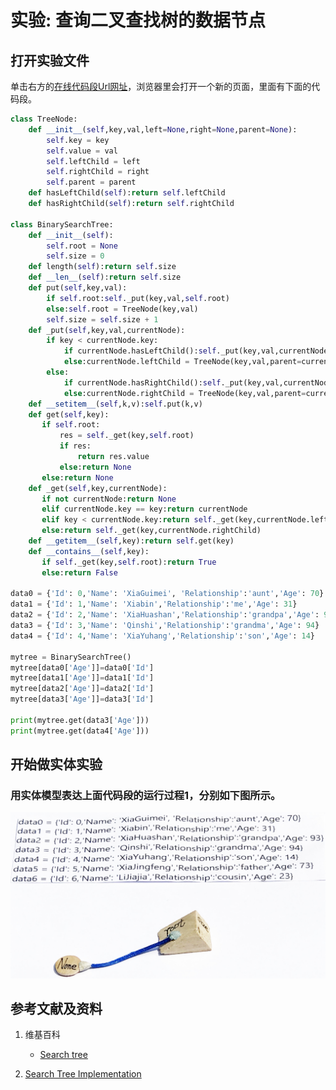 # 实验: 查询二叉查找树的数据节点

## 打开实验文件

单击右方的[在线代码段Url网址](http://www.pythontutor.com/visualize.html#code=class%20TreeNode%3A%0A%20%20%20%20def%20__init__%28self,key,val,left%3DNone,right%3DNone,parent%3DNone%29%3A%0A%20%20%20%20%20%20%20%20self.key%20%3D%20key%0A%20%20%20%20%20%20%20%20self.value%20%3D%20val%0A%20%20%20%20%20%20%20%20self.leftChild%20%3D%20left%0A%20%20%20%20%20%20%20%20self.rightChild%20%3D%20right%0A%20%20%20%20%20%20%20%20self.parent%20%3D%20parent%0A%20%20%20%20def%20hasLeftChild%28self%29%3Areturn%20self.leftChild%0A%20%20%20%20def%20hasRightChild%28self%29%3Areturn%20self.rightChild%0A%0Aclass%20BinarySearchTree%3A%0A%20%20%20%20def%20__init__%28self%29%3A%0A%20%20%20%20%20%20%20%20self.root%20%3D%20None%0A%20%20%20%20%20%20%20%20self.size%20%3D%200%0A%20%20%20%20def%20length%28self%29%3Areturn%20self.size%0A%20%20%20%20def%20__len__%28self%29%3Areturn%20self.size%0A%20%20%20%20def%20put%28self,key,val%29%3A%0A%20%20%20%20%20%20%20%20if%20self.root%3Aself._put%28key,val,self.root%29%0A%20%20%20%20%20%20%20%20else%3Aself.root%20%3D%20TreeNode%28key,val%29%0A%20%20%20%20%20%20%20%20self.size%20%3D%20self.size%20%2B%201%0A%20%20%20%20def%20_put%28self,key,val,currentNode%29%3A%0A%20%20%20%20%20%20%20%20if%20key%20%3C%20currentNode.key%3A%0A%20%20%20%20%20%20%20%20%20%20%20%20if%20currentNode.hasLeftChild%28%29%3Aself._put%28key,val,currentNode.leftChild%29%0A%20%20%20%20%20%20%20%20%20%20%20%20else%3AcurrentNode.leftChild%20%3D%20TreeNode%28key,val,parent%3DcurrentNode%29%0A%20%20%20%20%20%20%20%20else%3A%0A%20%20%20%20%20%20%20%20%20%20%20%20if%20currentNode.hasRightChild%28%29%3Aself._put%28key,val,currentNode.rightChild%29%0A%20%20%20%20%20%20%20%20%20%20%20%20else%3AcurrentNode.rightChild%20%3D%20TreeNode%28key,val,parent%3DcurrentNode%29%0A%20%20%20%20def%20__setitem__%28self,k,v%29%3Aself.put%28k,v%29%0A%20%20%20%20def%20get%28self,key%29%3A%0A%20%20%20%20%20%20%20if%20self.root%3A%0A%20%20%20%20%20%20%20%20%20%20%20res%20%3D%20self._get%28key,self.root%29%0A%20%20%20%20%20%20%20%20%20%20%20if%20res%3A%20%20%20%20%20%20%20%20%0A%20%20%20%20%20%20%20%20%20%20%20%20%20%20%20return%20res.value%0A%20%20%20%20%20%20%20%20%20%20%20else%3Areturn%20None%0A%20%20%20%20%20%20%20else%3Areturn%20None%0A%20%20%20%20def%20_get%28self,key,currentNode%29%3A%0A%20%20%20%20%20%20%20if%20not%20currentNode%3Areturn%20None%0A%20%20%20%20%20%20%20elif%20currentNode.key%20%3D%3D%20key%3Areturn%20currentNode%0A%20%20%20%20%20%20%20elif%20key%20%3C%20currentNode.key%3Areturn%20self._get%28key,currentNode.leftChild%29%0A%20%20%20%20%20%20%20else%3Areturn%20self._get%28key,currentNode.rightChild%29%0A%20%20%20%20def%20__getitem__%28self,key%29%3Areturn%20self.get%28key%29%0A%20%20%20%20def%20__contains__%28self,key%29%3A%0A%20%20%20%20%20%20%20if%20self._get%28key,self.root%29%3Areturn%20True%0A%20%20%20%20%20%20%20else%3Areturn%20False%0A%0Adata0%20%3D%20%7B'Id'%3A%200,'Name'%3A%20'XiaGuimei',%20'Relationship'%3A'aunt','Age'%3A%2070%7D%0Adata1%20%3D%20%7B'Id'%3A%201,'Name'%3A%20'Xiabin','Relationship'%3A'me','Age'%3A%2031%7D%0Adata2%20%3D%20%7B'Id'%3A%202,'Name'%3A%20'XiaHuashan','Relationship'%3A'grandpa','Age'%3A%2093%7D%0Adata3%20%3D%20%7B'Id'%3A%203,'Name'%3A%20'Qinshi','Relationship'%3A'grandma','Age'%3A%2094%7D%0Adata4%20%3D%20%7B'Id'%3A%204,'Name'%3A%20'XiaYuhang','Relationship'%3A'son','Age'%3A%2014%7D%0A%0Amytree%20%3D%20BinarySearchTree%28%29%0Amytree%5Bdata0%5B'Age'%5D%5D%3Ddata0%5B'Id'%5D%0Amytree%5Bdata1%5B'Age'%5D%5D%3Ddata1%5B'Id'%5D%0Amytree%5Bdata2%5B'Age'%5D%5D%3Ddata2%5B'Id'%5D%0Amytree%5Bdata3%5B'Age'%5D%5D%3Ddata3%5B'Id'%5D%0A%0Aprint%28mytree.get%28data3%5B'Age'%5D%29%29%0Aprint%28mytree.get%28data4%5B'Age'%5D%29%29&cumulative=false&heapPrimitives=nevernest&mode=edit&origin=opt-frontend.js&py=py3anaconda&rawInputLstJSON=%5B%5D&textReferences=false)，浏览器里会打开一个新的页面，里面有下面的代码段。

```python
class TreeNode:
    def __init__(self,key,val,left=None,right=None,parent=None):
        self.key = key
        self.value = val
        self.leftChild = left
        self.rightChild = right
        self.parent = parent
    def hasLeftChild(self):return self.leftChild
    def hasRightChild(self):return self.rightChild

class BinarySearchTree:
    def __init__(self):
        self.root = None
        self.size = 0
    def length(self):return self.size
    def __len__(self):return self.size
    def put(self,key,val):
        if self.root:self._put(key,val,self.root)
        else:self.root = TreeNode(key,val)
        self.size = self.size + 1
    def _put(self,key,val,currentNode):
        if key < currentNode.key:
            if currentNode.hasLeftChild():self._put(key,val,currentNode.leftChild)
            else:currentNode.leftChild = TreeNode(key,val,parent=currentNode)
        else:
            if currentNode.hasRightChild():self._put(key,val,currentNode.rightChild)
            else:currentNode.rightChild = TreeNode(key,val,parent=currentNode)
    def __setitem__(self,k,v):self.put(k,v)
    def get(self,key):
       if self.root:
           res = self._get(key,self.root)
           if res:        
               return res.value
           else:return None
       else:return None
    def _get(self,key,currentNode):
       if not currentNode:return None
       elif currentNode.key == key:return currentNode
       elif key < currentNode.key:return self._get(key,currentNode.leftChild)
       else:return self._get(key,currentNode.rightChild)
    def __getitem__(self,key):return self.get(key)
    def __contains__(self,key):
       if self._get(key,self.root):return True
       else:return False

data0 = {'Id': 0,'Name': 'XiaGuimei', 'Relationship':'aunt','Age': 70}
data1 = {'Id': 1,'Name': 'Xiabin','Relationship':'me','Age': 31}
data2 = {'Id': 2,'Name': 'XiaHuashan','Relationship':'grandpa','Age': 93}
data3 = {'Id': 3,'Name': 'Qinshi','Relationship':'grandma','Age': 94}
data4 = {'Id': 4,'Name': 'XiaYuhang','Relationship':'son','Age': 14}

mytree = BinarySearchTree()
mytree[data0['Age']]=data0['Id']
mytree[data1['Age']]=data1['Id']
mytree[data2['Age']]=data2['Id']
mytree[data3['Age']]=data3['Id']

print(mytree.get(data3['Age']))
print(mytree.get(data4['Age']))
```

## 开始做实体实验

### 用实体模型表达上面代码段的运行过程1，分别如下图所示。

![](/images/章4-理解基本的数据结构/创建二叉查找树的类并添加数据节点/1a1.jpg)


## 参考文献及资料

1. 维基百科
	- [Search tree](https://en.wikipedia.org/wiki/Search_tree) 

2. [Search Tree Implementation](https://runestone.academy/runestone/books/published/pythonds/Trees/SearchTreeImplementation.html) 
